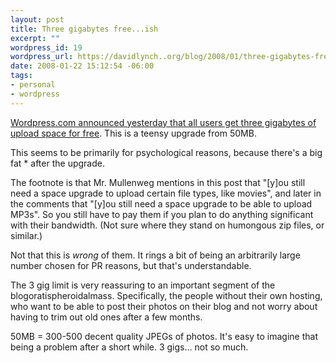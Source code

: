 ```yaml
--- 
layout: post
title: Three gigabytes free...ish
excerpt: ""
wordpress_id: 19
wordpress_url: https://davidlynch..org/blog/2008/01/three-gigabytes-freeish/
date: 2008-01-22 15:12:54 -06:00
tags: 
- personal
- wordpress
---
```

[Wordpress.com announced yesterday that all users get three gigabytes of upload space for free](http://wordpress.com/blog/2008/01/21/three-gigabytes/). This is a teensy upgrade from 50MB.

This seems to be primarily for psychological reasons, because there's a big fat * after the upgrade.

The footnote is that Mr. Mullenweg mentions in this post that "[y]ou still need a space upgrade to upload certain file types, like movies", and later in the comments that "[y]ou still need a space upgrade to be able to upload MP3s". So you still have to pay them if you plan to do anything significant with their bandwidth. (Not sure where they stand on humongous zip files, or similar.)

Not that this is *wrong* of them. It rings a bit of being an arbitrarily large number chosen for PR reasons, but that's understandable.

The 3 gig limit is very reassuring to an important segment of the blogoratispheroidalmass. Specifically, the people without their own hosting, who want to be able to post their photos on their blog and not worry about having to trim out old ones after a few months.

50MB = 300-500 decent quality JPEGs of photos. It's easy to imagine that being a problem after a short while. 3 gigs... not so much.
